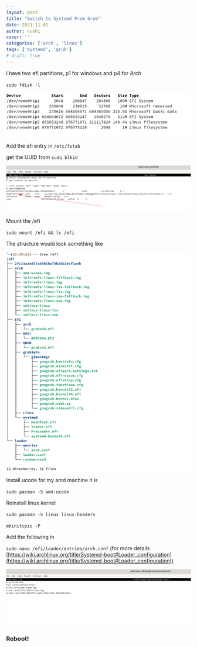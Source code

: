 ```yaml
---
layout: post
title: "Switch to Systemd From Grub"
date: 2021-11-01
author: rushi
cover: ''
categories: ['arch', 'linux']
tags: ['systemd', 'grub']
# draft: true
---
```



I have two efi partitions, p1 for windows and p4 for Arch

`sudo fdisk -l`

![dsd](../../img/2021-11-01-switch-to-systemd-from-grub/2021-11-01-20-04-58.png)

Add the efi entry in `/etc/fstab`

get the UUID from `sudo blkid`

![](../../img/2021-11-01-switch-to-systemd-from-grub/2021-11-01-20-07-12.png)


Mount the /efi

`sudo mount /efi && ls /efi`

The structure would look something like

![](../../img/2021-11-01-switch-to-systemd-from-grub/2021-11-01-20-10-09.png)



Install ucode
for my amd machine it is

`sudo pacman -S amd-ucode`

Reinstall linux kernel

`sudo pacman -S linux linux-headers`

`mkinitcpio -P`

Add the following in

 `sudo nano /efi/loader/entries/arch.conf`
(for more details [https://wiki.archlinux.org/title/Systemd-boot#Loader_configuration](https://wiki.archlinux.org/title/Systemd-boot#Loader_configuration))

![](../../img/2021-11-01-switch-to-systemd-from-grub/2021-11-01-20-16-30.png)

### Reboot!

